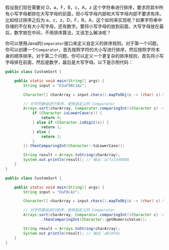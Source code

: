 假设我们现在需要对 D，a，F，B，c，A，z 这个字符串进行排序，要求将其中所有小写字母都排在大写字母的前面，但小写字母内部和大写字母内部不要求有序。比如经过排序之后为 a，c，z，D，F，B，A，这个如何来实现呢？如果字符串中存储的不仅有大小写字母，还有数字。要将小写字母的放到前面，大写字母放在最后，数字放在中间，不用排序算法，又该怎么解决呢？



你可以使用Java的`Comparator`接口来定义自定义的排序规则。对于第一个问题，你可以创建一个`Comparator`，首先按照字符的大小写进行排序，然后按照字符本身的顺序排序。对于第二个问题，你可以定义一个更复杂的排序规则，首先将小写字母排在前面，然后是数字，最后是大写字母。以下是示例代码：



```java
public class CustomSort {

    public static void main(String[] args) {
        String input = "D3aF9Bc1Az";

        Character[] charArray = input.chars().mapToObj(c -> (char) c).toArray(Character[]::new);

        // 对字符数组进行排序，使用自定义的 Comparator
        Arrays.sort(charArray, Comparator.comparingInt((Character c) -> {
            if (Character.isLowerCase(c)) {
                return 0;
            } else if (Character.isDigit(c)) {
                return 1;
            } else {
                return 2;
            }
        }).thenComparingInt(Character::toLowerCase));

        String result = Arrays.toString(charArray);
        System.out.println(result); // 输出：acfz1349DBA
    }
}
```



```java
public class CustomSort {

    public static void main(String[] args) {
        String input = "DaFBcAz";

        Character[] charArray = input.chars().mapToObj(c -> (char) c).toArray(Character[]::new);

        // 对字符数组进行排序，使用自定义的 Comparator
        Arrays.sort(charArray, Comparator.comparingInt((Character c) -> Character.toLowerCase(c))
                .thenComparingInt(Character::getNumericValue));

        String result = Arrays.toString(charArray);
        System.out.println(result); // 输出：aBcDFAz
    }
}
```